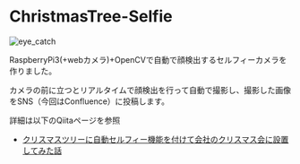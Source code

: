 # ChristmasTree-Selfie

![eye_catch](https://camo.qiitausercontent.com/e6c6a73348ae0724f0208e4ada0f067bd57c3c5a/68747470733a2f2f71696974612d696d6167652d73746f72652e73332e616d617a6f6e6177732e636f6d2f302f3130303738302f30303631373035382d366331342d346132382d313631312d3038663831633730366266642e6a706567)

RaspberryPi3(+webカメラ)+OpenCVで自動で顔検出するセルフィーカメラを作りました。

カメラの前に立つとリアルタイムで顔検出を行って自動で撮影し、撮影した画像をSNS（今回はConfluence）に投稿します。

詳細は以下のQiitaページを参照

-  [クリスマスツリーに自動セルフィー機能を付けて会社のクリスマス会に設置してみた話](http://qiita.com/ysdyt/items/1c92d70db3cfb03cc02c)
